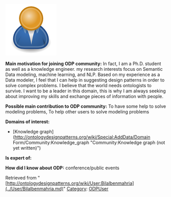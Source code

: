 [![Image:ODPUser.png](../images/a/a6/ODPUser.png)](../Image/ODPUser.png.md "Image:ODPUser.png")




  





__Main motivation for joining ODP community:__ In fact, I am a Ph.D. student as well as a knowledge engineer. my research interests focus on Semantic Data modeling, machine learning, and NLP. Based on my experience as a Data modeler, I feel that I can help in suggesting design patterns in order to solve complex problems. I believe that the world needs ontologists to survive. I want to be a leader in this domain, this is why I am always seeking about improving my skills and exchange pieces of information with people.


__Possible main contribution to ODP community:__ To have some help to solve modeling problems, To help other users to solve modeling problems


__Domains of interest:__



* [Knowledge graph](http://ontologydesignpatterns.org/wiki/Special:AddData/Domain Form/Community:Knowledge_graph "Community:Knowledge graph (not yet written)")


__Is expert of:__


  

__How did I know about ODP:__ conference/public events






Retrieved from "[http://ontologydesignpatterns.org/wiki/User:Bilalbenmahria](../User/Bilalbenmahria.md)"
 [Category](http://ontologydesignpatterns.org/wiki/Special:Categories "Special:Categories"): [ODPUser](../Category/ODPUser.md "Category:ODPUser")